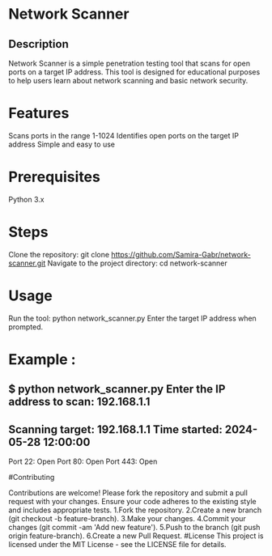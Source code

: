 # Network Scanner


## Description
Network Scanner is a simple penetration testing tool that scans for open ports on a target IP address. This tool is designed for educational purposes to help users learn about network scanning and basic network security.

# Features

Scans ports in the range 1-1024
Identifies open ports on the target IP address
Simple and easy to use

# Prerequisites

Python 3.x
# Steps
 Clone the repository:
 git clone https://github.com/Samira-Gabr/network-scanner.git
 Navigate to the project directory:
 cd network-scanner
# Usage
Run the tool:
python network_scanner.py
Enter the target IP address when prompted.

# Example :

$ python network_scanner.py
Enter the IP address to scan: 192.168.1.1
--------------------------------------------------
Scanning target: 192.168.1.1
Time started: 2024-05-28 12:00:00
--------------------------------------------------
Port 22: Open
Port 80: Open
Port 443: Open

#Contributing

Contributions are welcome! Please fork the repository and submit a pull request with your changes. Ensure your code adheres to the existing style and includes appropriate tests.
1.Fork the repository.
2.Create a new branch (git checkout -b feature-branch).
3.Make your changes.
4.Commit your changes (git commit -am 'Add new feature').
5.Push to the branch (git push origin feature-branch).
6.Create a new Pull Request.
#License
This project is licensed under the MIT License - see the LICENSE file for details.
